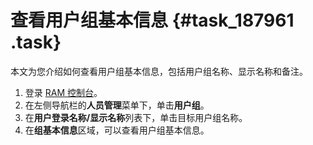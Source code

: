# 查看用户组基本信息 {#task_187961 .task}

本文为您介绍如何查看用户组基本信息，包括用户组名称、显示名称和备注。

1.  登录 [RAM 控制台](https://ram.console.aliyun.com/)。
2.  在左侧导航栏的**人员管理**菜单下，单击**用户组**。
3.  在**用户登录名称/显示名称**列表下，单击目标用户组名称。
4.  在**组基本信息**区域，可以查看用户组基本信息。

